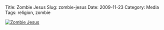 Title: Zombie Jesus
Slug: zombie-jesus
Date: 2009-11-23
Category: Media
Tags: religion, zombie

[ ![Zombie Jesus]({static|/images/2009/jesus_zombie.gif}) ](http://www.clusterflock.org/2009/11/i-thirst.html)
